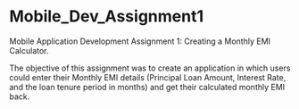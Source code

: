 # Mobile_Dev_Assignment1
Mobile Application Development Assignment 1: Creating a Monthly EMI Calculator.

The objective of this assignment was to create an application in which users could enter their Monthly EMI details (Principal Loan Amount, 
Interest Rate, and the loan tenure period in months) and get their calculated monthly EMI back. 


